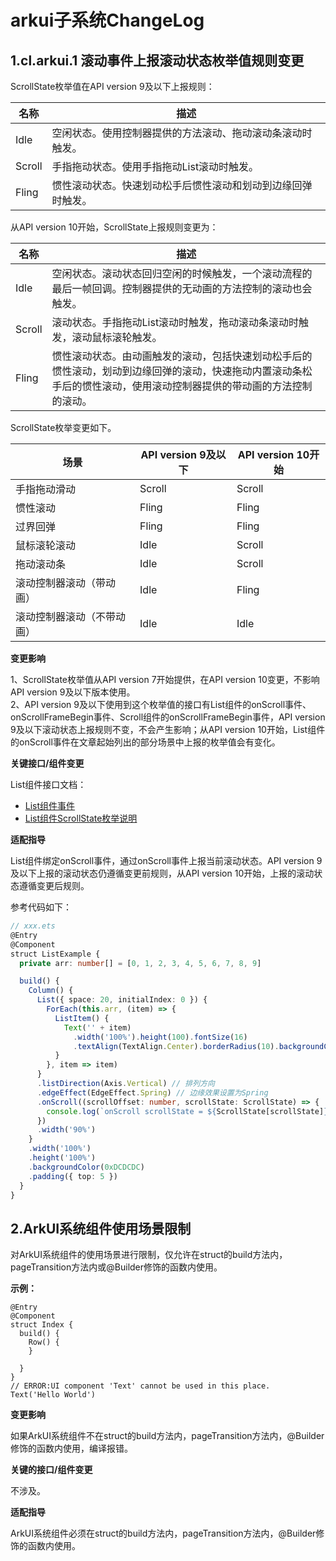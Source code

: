 # arkui子系统ChangeLog

## 1.cl.arkui.1 滚动事件上报滚动状态枚举值规则变更

ScrollState枚举值在API version 9及以下上报规则：

| 名称     | 描述                             |
| ------ | ------------------------------ |
| Idle   | 空闲状态。使用控制器提供的方法滚动、拖动滚动条滚动时触发。  |
| Scroll | 手指拖动状态。使用手指拖动List滚动时触发。        |
| Fling  | 惯性滚动状态。快速划动松手后惯性滚动和划动到边缘回弹时触发。 |

从API version 10开始，ScrollState上报规则变更为：

| 名称     | 描述                             |
| ------ | ------------------------------ |
| Idle   | 空闲状态。滚动状态回归空闲的时候触发，一个滚动流程的最后一帧回调。控制器提供的无动画的方法控制的滚动也会触发。  |
| Scroll | 滚动状态。手指拖动List滚动时触发，拖动滚动条滚动时触发，滚动鼠标滚轮触发。        |
| Fling  | 惯性滚动状态。由动画触发的滚动，包括快速划动松手后的惯性滚动，划动到边缘回弹的滚动，快速拖动内置滚动条松手后的惯性滚动，使用滚动控制器提供的带动画的方法控制的滚动。 |

ScrollState枚举变更如下。

| 场景     | API version 9及以下                         |API version 10开始                           |
| ------ | ------------------------------ |------------------------------ |
| 手指拖动滑动   | Scroll | Scroll |
| 惯性滚动   | Fling | Fling |
| 过界回弹   | Fling | Fling |
| 鼠标滚轮滚动   | Idle | Scroll |
| 拖动滚动条   | Idle | Scroll |
| 滚动控制器滚动（带动画）   | Idle | Fling |
| 滚动控制器滚动（不带动画）   | Idle | Idle |

**变更影响**

1、ScrollState枚举值从API version 7开始提供，在API version 10变更，不影响API version 9及以下版本使用。<br/>
2、API version 9及以下使用到这个枚举值的接口有List组件的onScroll事件、onScrollFrameBegin事件、Scroll组件的onScrollFrameBegin事件，API version 9及以下滚动状态上报规则不变，不会产生影响；从API version 10开始，List组件的onScroll事件在文章起始列出的部分场景中上报的枚举值会有变化。

**关键接口/组件变更**

List组件接口文档：
- [List组件事件](../../../application-dev/reference/arkui-ts/ts-container-list.md#事件)
- [List组件ScrollState枚举说明](../../../application-dev/reference/arkui-ts/ts-container-list.md#scrollstate枚举说明)

**适配指导**

List组件绑定onScroll事件，通过onScroll事件上报当前滚动状态。API version 9及以下上报的滚动状态仍遵循变更前规则，从API version 10开始，上报的滚动状态遵循变更后规则。

参考代码如下：
```ts
// xxx.ets
@Entry
@Component
struct ListExample {
  private arr: number[] = [0, 1, 2, 3, 4, 5, 6, 7, 8, 9]

  build() {
    Column() {
      List({ space: 20, initialIndex: 0 }) {
        ForEach(this.arr, (item) => {
          ListItem() {
            Text('' + item)
              .width('100%').height(100).fontSize(16)
              .textAlign(TextAlign.Center).borderRadius(10).backgroundColor(0xFFFFFF)
          }
        }, item => item)
      }
      .listDirection(Axis.Vertical) // 排列方向
      .edgeEffect(EdgeEffect.Spring) // 边缘效果设置为Spring
      .onScroll((scrollOffset: number, scrollState: ScrollState) => {
        console.log(`onScroll scrollState = ${ScrollState[scrollState]}, scrollOffset = ${[scrollOffset]}`)
      })
      .width('90%')
    }
    .width('100%')
    .height('100%')
    .backgroundColor(0xDCDCDC)
    .padding({ top: 5 })
  }
}
```

## 2.ArkUI系统组件使用场景限制

对ArkUI系统组件的使用场景进行限制，仅允许在struct的build方法内， pageTransition方法内或@Builder修饰的函数内使用。

**示例：**

```
@Entry
@Component
struct Index {
  build() {
    Row() {
    }

  }
}
// ERROR:UI component 'Text' cannot be used in this place.
Text('Hello World')
```

**变更影响**

 如果ArkUI系统组件不在struct的build方法内，pageTransition方法内，@Builder修饰的函数内使用，编译报错。

**关键的接口/组件变更**

不涉及。

**适配指导**

 ArkUI系统组件必须在struct的build方法内，pageTransition方法内，@Builder修饰的函数内使用。
